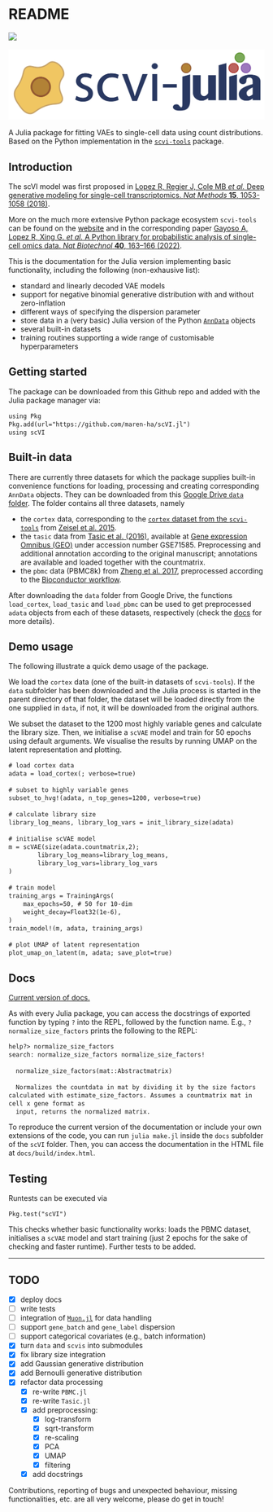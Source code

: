 # README

[![](https://img.shields.io/badge/docs-stable-blue.svg)](https://maren-ha.github.io/scVI.jl/)

![](logo/scvi-julia-logo.jpg)

A Julia package for fitting VAEs to single-cell data using count distributions. 
Based on the Python implementation in the [`scvi-tools`](https://github.com/scverse/scvi-tools) package. 

## Introduction

The scVI model was first proposed in [Lopez R, Regier J, Cole MB *et al.* Deep generative modeling for single-cell transcriptomics. *Nat Methods* **15**, 1053-1058 (2018)](https://doi.org/10.1038/s41592-018-0229-2). 

More on the much more extensive Python package ecosystem `scvi-tools` can be found on the 
[website](https://scvi-tools.org) and in the corresponding paper [Gayoso A, Lopez R, Xing G. *et al.* A Python library for probabilistic analysis of single-cell omics data. *Nat Biotechnol* **40**, 163–166 (2022)](https://doi.org/10.1038/s41587-021-01206-w). 

This is the documentation for the Julia version implementing basic functionality, including the following (non-exhausive list): 

- standard and linearly decoded VAE models 
- support for negative binomial generative distribution with and without zero-inflation 
- different ways of specifying the dispersion parameter 
- store data in a (very basic) Julia version of the Python [`AnnData`](https://anndata.readthedocs.io/en/latest/) objects 
- several built-in datasets 
- training routines supporting a wide range of customisable hyperparameters

## Getting started 

The package can be downloaded from this Github repo and added with the Julia package manager via: 

```
using Pkg 
Pkg.add(url="https://github.com/maren-ha/scVI.jl")
using scVI 
```

## Built-in data

There are currently three datasets for which the package supplies built-in convenience functions for loading, processing and creating corresponding `AnnData` objects. They can be downloaded from this [Google Drive `data` folder](https://drive.google.com/drive/folders/1JYNypxWnQhigEJ37jOiEwv7fzGW71jC8?usp=sharing). The folder contains all three datasets, namely 

 *  the `cortex` data, corresponding to the [`cortex` dataset from the `scvi-tools`](https://github.com/scverse/scvi-tools/blob/master/scvi/data/_built_in_data/_cortex.py) from [Zeisel et al. 2015](https://www.science.org/doi/10.1126/science.aaa1934).
 * the `tasic` data from [Tasic et al. (2016)](https://www.nature.com/articles/nn.4216), available at [Gene expression Omnibus (GEO)](https://www.ncbi.nlm.nih.gov/geo/) under accession number GSE71585. Preprocessing and additional annotation according to the original manuscript; annotations are available and loaded together with the countmatrix. 
 * the `pbmc` data (PBMC8k) from [Zheng et al. 2017](https://www.nature.com/articles/ncomms14049), preprocessed according to the [Bioconductor workflow](https://bioconductor.org/books/3.15/OSCA.workflows/unfiltered-human-pbmcs-10x-genomics.html).

After downloading the `data` folder from Google Drive, the functions `load_cortex`, `load_tasic` and `load_pbmc` can be used to get preprocessed `adata` objects from each of these datasets, respectively (check the [docs](https://maren-ha.github.io/scVI.jl/) for more details). 

## Demo usage

The following illustrate a quick demo usage of the package. 

We load the `cortex` data (one of the built-in datasets of `scvi-tools`). If the `data` subfolder has been downloaded and the Julia process is started in the parent directory of that folder, the dataset will be loaded directly from the one supplied in `data`, if not, it will be downloaded from the original authors.

We subset the dataset to the 1200 most highly variable genes and calculate the library size. Then, we initialise a `scVAE` model and train for 50 epochs using default arguments. We visualise the results by running UMAP on the latent representation and plotting. 

```
# load cortex data
adata = load_cortex(; verbose=true)

# subset to highly variable genes 
subset_to_hvg!(adata, n_top_genes=1200, verbose=true)

# calculate library size 
library_log_means, library_log_vars = init_library_size(adata)

# initialise scVAE model 
m = scVAE(size(adata.countmatrix,2);
        library_log_means=library_log_means,
        library_log_vars=library_log_vars
)

# train model
training_args = TrainingArgs(
    max_epochs=50, # 50 for 10-dim 
    weight_decay=Float32(1e-6),
)
train_model!(m, adata, training_args)

# plot UMAP of latent representation 
plot_umap_on_latent(m, adata; save_plot=true)
```

## Docs 

[Current version of docs.](https://maren-ha.github.io/scVI.jl/)

As with every Julia package, you can access the docstrings of exported function by typing `?` into the REPL, followed by the function name. E.g., `?normalize_size_factors` prints the following to the REPL:

```
help?> normalize_size_factors
search: normalize_size_factors normalize_size_factors!

  normalize_size_factors(mat::Abstractmatrix)

  Normalizes the countdata in mat by dividing it by the size factors calculated with estimate_size_factors. Assumes a countmatrix mat in cell x gene format as
  input, returns the normalized matrix.
```

To reproduce the current version of the documentation or include your own extensions of the code, you can run `julia make.jl` inside the `docs` subfolder of the `scVI` folder. Then, you can access the documentation in the HTML file at `docs/build/index.html`. 

## Testing 

Runtests can be executed via 

```
Pkg.test("scVI")
```

This checks whether basic functionality works: loads the PBMC dataset, initialises a `scVAE` model and start training (just 2 epochs for the sake of checking and faster runtime). Further tests to be added. 

------------
## TODO 

- [x] deploy docs
- [ ] write tests
- [ ] integration of [`Muon.jl`](https://scverse.org/Muon.jl/dev/objects/) for data handling 
- [ ] support `gene_batch` and `gene_label` dispersion 
- [ ] support categorical covariates (e.g., batch information)
- [x] turn `data` and `scvis` into submodules
- [x] fix library size integration 
- [x] add Gaussian generative distribution
- [x] add Bernoulli generative distribution 
- [x] refactor data processing
	- [x] re-write `PBMC.jl`
	- [x] re-write `Tasic.jl`
	- [x] add preprocessing: 
		- [x] log-transform 
		- [x] sqrt-transform
		- [x] re-scaling
		- [x] PCA
		- [x] UMAP 
		- [x] filtering
	- [x]  add docstrings

Contributions, reporting of bugs and unexpected behaviour, missing functionalities, etc. are all very welcome, please do get in touch!
